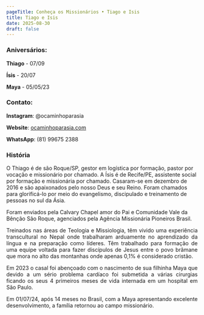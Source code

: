 ```yaml
---
pageTitle: Conheça os Missionários • Tiago e Isis
title: Tiago e Isis
date: 2025-08-30
draft: false
---
```

### Aniversários:

**Thiago** - 07/09

**Ísis** \- 20/07

**Maya** - 05/05/23

### Contato:

**Instagram**: @ocaminhoparasia

<p style="text-align: justify"><strong>Website</strong>: <a href="http://ocaminhoparasia.com">ocaminhoparasia.com</a></p><p style="text-align: justify"><strong>WhatsApp</strong>: (81) 99675 2388</p>

### História

O Thiago é de são Roque/SP, gestor em logística por formação, pastor por vocação e missionário por chamado. A Ísis é de Recife/PE, assistente social por formação e missionária por chamado. Casaram-se em dezembro de 2016 e são apaixonados pelo nosso Deus e seu Reino. Foram chamados para glorificá-lo por meio do evangelismo, discipulado e treinamento de pessoas no sul da Ásia.

Foram enviados pela Calvary Chapel amor do Pai e Comunidade Vale da Bênção São Roque, agenciados pela Agência Missionária Pioneiros Brasil.

<p style="text-align: justify">Treinados nas áreas de Teologia e Missiologia, têm vivido uma experiência transcultural no Nepal onde trabalharam arduamente no aprendizado da língua e na preparação como líderes. Têm trabalhado para formação de uma equipe voltada para fazer discípulos de Jesus entre o povo brâmane que mora no alto das montanhas onde apenas 0,1% é considerado cristão.&nbsp;</p><p style="text-align: justify">Em 2023 o casal foi abençoado com o nascimento de sua filhinha Maya que devido a um sério problema cardíaco foi submetida a várias cirurgias ficando os seus 4 primeiros meses de vida internada em um hospital em São Paulo.&nbsp;</p><p style="text-align: justify">Em 01/07/24, após 14 meses no Brasil, com a Maya apresentando excelente desenvolvimento, a família retornou ao campo missionário.</p>